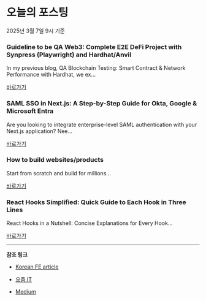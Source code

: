 # 오늘의 포스팅 
2025년 3월 7일 9시 기준 

### Guideline to be QA Web3: Complete E2E DeFi Project with Synpress (Playwright) and Hardhat/Anvil 

 In my previous blog, QA Blockchain Testing: Smart Contract & Network Performance with Hardhat, we ex... 

 [바로가기](https://medium.com/m/signin?actionUrl=https%3A%2F%2Fmedium.com%2F_%2Fbookmark%2Fp%2F5e3af494cca4&operation=register&redirect=https%3A%2F%2Fmedium.com%2Fcoinmonks%2Fguideline-to-be-qa-web3-complete-e2e-defi-project-with-synpress-playwright-and-hardhat-anvil-5e3af494cca4&source=---recommended_stories---javascript---0-84----------------bookmark_preview----d0d8b254_1fde_4087_aae8_352e2f9d4c19--------------) 

### SAML SSO in Next.js: A Step-by-Step Guide for Okta, Google & Microsoft Entra 

 Are you looking to integrate enterprise-level SAML authentication with your Next.js application? Nee... 

 [바로가기](https://medium.com/m/signin?actionUrl=https%3A%2F%2Fmedium.com%2F_%2Fbookmark%2Fp%2Fdbdd215b98d3&operation=register&redirect=https%3A%2F%2Fitnext.io%2Fsaml-sso-in-next-js-a-step-by-step-guide-for-okta-google-microsoft-entra-dbdd215b98d3&source=---recommended_stories---typescript---0-84----------------bookmark_preview----baaf1c41_3500_4d48_b897_f9f0b602c19e--------------) 

### How to build websites/products 

 Start from scratch and build for millions... 

 [바로가기](https://medium.com/m/signin?actionUrl=https%3A%2F%2Fmedium.com%2F_%2Fbookmark%2Fp%2Ff38c3be03f70&operation=register&redirect=https%3A%2F%2Fshreyvijayvargiya26.medium.com%2Fhow-to-build-websites-products-f38c3be03f70&source=---recommended_stories---frontend---0-84----------------bookmark_preview----243a3f1b_c145_43d3_81e2_75e93b35a6dc--------------) 

### React Hooks Simplified: Quick Guide to Each Hook in Three Lines 

 React Hooks in a Nutshell: Concise Explanations for Every Hook... 

 [바로가기](https://medium.com/m/signin?actionUrl=https%3A%2F%2Fmedium.com%2F_%2Fbookmark%2Fp%2F28880ada36a4&operation=register&redirect=https%3A%2F%2Fmedium.com%2F%40keerthi.appasani1%2Freact-hooks-simplified-quick-guide-to-each-hook-in-three-lines-28880ada36a4&source=---recommended_stories---reactjs---0-84----------------bookmark_preview----6202e8b2_6d71_4df8_9995_a748336df448--------------) 

---

**참조 링크**

- [Korean FE article](https://kofearticle.substack.com) 

- [요즘 IT](https://yozm.wishket.com/magazine) 

- [Medium](https://medium.com) 

